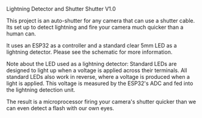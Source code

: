 Lightning Detector and Shutter Shutter V1.0

This project is an auto-shutter for any camera that can use a shutter cable. Its set up to detect lightning and fire your camera much quicker than a human can.

It uses an ESP32 as a controller and a standard clear 5mm LED as a lightning detector.  Please see the schematic for more information.

Note about the LED used as a lightning detector: Standard LEDs are designed to light up when a voltage is applied across their terminals.  All standard LEDs also work in reverse, where a voltage is produced when a light is applied.  This voltage is measured by the ESP32's ADC and fed into the lightning detection unit.

The result is a microprocessor firing your camera's shutter quicker than we can even detect a flash with our own eyes.

